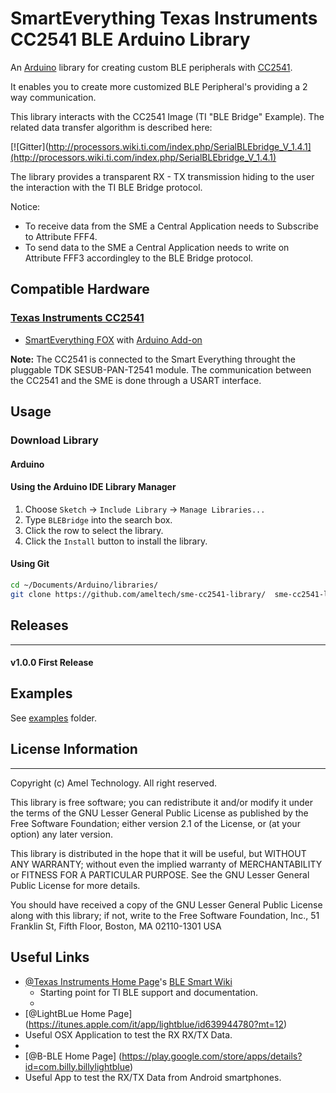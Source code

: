 # SmartEverything Texas Instruments CC2541 BLE Arduino Library

An [Arduino](http://arduino.cc) library for creating custom BLE peripherals with [CC2541](http://www.ti.com/product/CC2541).

It enables you to create more customized BLE Peripheral's providing a 2 way communication.

This library interacts with the CC2541 Image (TI "BLE Bridge" Example).
The related data transfer algorithm is described here:

[![Gitter](http://processors.wiki.ti.com/index.php/SerialBLEbridge_V_1.4.1](http://processors.wiki.ti.com/index.php/SerialBLEbridge_V_1.4.1)


The library provides a transparent RX - TX transmission hiding to the user the interaction with the TI BLE Bridge protocol.

Notice: 
- To receive data from the SME a Central Application needs to Subscribe to Attribute FFF4.
- To send data to the SME a Central Application needs to write on Attribute FFF3 accordingley to the BLE Bridge protocol.


## Compatible Hardware

### [Texas Instruments CC2541 ](http://www.ti.com/product/CC2541)

 * [SmartEverything FOX](http://www.smarteverything.it) with [Arduino Add-on](http://www.arduino.cc/en/Guide/Libraries#toc3)

**Note:** The CC2541 is connected to the Smart Everything throught the pluggable TDK SESUB-PAN-T2541 module. The communication between the CC2541 and the SME is done through a USART interface.


## Usage

### Download Library

#### Arduino

#### Using the Arduino IDE Library Manager

1. Choose ```Sketch``` -> ```Include Library``` -> ```Manage Libraries...```
2. Type ```BLEBridge``` into the search box.
3. Click the row to select the library.
4. Click the ```Install``` button to install the library.

#### Using Git
```sh
cd ~/Documents/Arduino/libraries/
git clone https://github.com/ameltech/sme-cc2541-library/  sme-cc2541-library
```


## Releases  
---  
#### v1.0.0 First Release  


## Examples
See [examples](examples) folder.


## License Information
-------------------

Copyright (c) Amel Technology. All right reserved.

This library is free software; you can redistribute it and/or
modify it under the terms of the GNU Lesser General Public
License as published by the Free Software Foundation; either
version 2.1 of the License, or (at your option) any later version.

This library is distributed in the hope that it will be useful,
but WITHOUT ANY WARRANTY; without even the implied warranty of
MERCHANTABILITY or FITNESS FOR A PARTICULAR PURPOSE. See the GNU
Lesser General Public License for more details.

You should have received a copy of the GNU Lesser General Public
License along with this library; if not, write to the Free Software
Foundation, Inc., 51 Franklin St, Fifth Floor, Boston, MA 02110-1301 USA



## Useful Links
 * [@Texas Instruments Home Page](http://processors.wiki.ti.com/index.php)'s 
[BLE Smart Wiki](http://processors.wiki.ti.com/index.php/Category:BluetoothLE)
   * Starting point for TI BLE support and documentation.
   * 
* [@LightBLue Home Page] (https://itunes.apple.com/it/app/lightblue/id639944780?mt=12)
 * Useful OSX Application  to test the RX  RX/TX Data.
 * 
* [@B-BLE Home Page] (https://play.google.com/store/apps/details?id=com.billy.billylightblue)
 * Useful App to test the RX/TX Data from Android smartphones.

